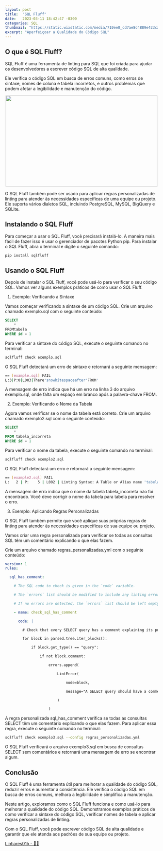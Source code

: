 ```yaml
---
layout: post
title:  "SQL Fluff"
date:   2023-03-11 18:42:47 -0300
categories: SQL
thumbnail: "https://static.wixstatic.com/media/710ee0_cd7ae8c4889e423ca5158ebc1351cb70~mv2.jpg"
excerpt: "Aperfeiçoar a Qualidade do Código SQL"
---
```


## O que é SQL Fluff?

SQL Fluff é uma ferramenta de linting para SQL que foi criada para ajudar os desenvolvedores a escrever código SQL de alta qualidade. 

Ele verifica o código SQL em busca de erros comuns, como erros de sintaxe, nomes de coluna e tabela incorretos, e outros problemas que podem afetar a legibilidade e manutenção do código.

<p align="center">
  <img src="https://static.wixstatic.com/media/710ee0_cd7ae8c4889e423ca5158ebc1351cb70~mv2.jpg" width="500" height="300">
</p>

O SQL Fluff também pode ser usado para aplicar regras personalizadas de linting para atender às necessidades específicas de uma equipe ou projeto. Ele suporta vários dialetos SQL, incluindo PostgreSQL, MySQL, BigQuery e SQLite.

## Instalando o SQL Fluff

Para começar a usar o SQL Fluff, você precisará instalá-lo. A maneira mais fácil de fazer isso é usar o gerenciador de pacotes Python pip. Para instalar o SQL Fluff, abra o terminal e digite o seguinte comando:

```bash
pip install sqlfluff
```

## Usando o SQL Fluff

Depois de instalar o SQL Fluff, você pode usá-lo para verificar o seu código SQL. Vamos ver alguns exemplos práticos de como usar o SQL Fluff.

1. Exemplo: Verificando a Sintaxe

Vamos começar verificando a sintaxe de um código SQL. Crie um arquivo chamado exemplo.sql com o seguinte conteúdo:

```sql
SELECT 
    *
FROMtabela
WHERE id = 1
```

Para verificar a sintaxe do código SQL, execute o seguinte comando no terminal:

```bash
sqlfluff check exemplo.sql
```

O SQL Fluff detectará um erro de sintaxe e retornará a seguinte mensagem:

```bash
== [example.sql] FAIL
L:3|P:0|L003|There'snowhitespaceafter'FROM'
```
A mensagem de erro indica que há um erro na linha 3 do arquivo exemplo.sql, onde falta um espaço em branco após a palavra-chave FROM.

2. Exemplo: Verificando o Nome da Tabela

Agora vamos verificar se o nome da tabela está correto. Crie um arquivo chamado exemplo2.sql com o seguinte conteúdo:

```sql
SELECT 
    *
FROM tabela_incorreta
WHERE id = 1
```

Para verificar o nome da tabela, execute o seguinte comando no terminal:

```bash
sqlfluff check exemplo2.sql
```
O SQL Fluff detectará um erro e retornará a seguinte mensagem:

```bash
== [example2.sql] FAIL
L:   2 | P:    5 | L002 | Linting Syntax: A Table or Alias name 'tabela_incorreta' wasn't found.
```

A mensagem de erro indica que o nome da tabela tabela_incorreta não foi encontrado. Você deve corrigir o nome da tabela para tabela para resolver o erro.

3. Exemplo: Aplicando Regras Personalizadas

O SQL Fluff também permite que você aplique suas próprias regras de linting para atender às necessidades específicas de sua equipe ou projeto. 

Vamos criar uma regra personalizada para verificar se todas as consultas SQL têm um comentário explicando o que elas fazem.

Crie um arquivo chamado regras_personalizadas.yml com o seguinte conteúdo:

```yml
version: 1
rules:

  sql_has_comment:

    # The SQL code to check is given in the `code` variable.

    # The `errors` list should be modified to include any linting errors.

    # If no errors are detected, the `errors` list should be left empty.

    - name: check_sql_has_comment

      code: |

        # Check that every SELECT query has a comment explaining its purpose

        for block in parsed.tree.iter_blocks():

            if block.get_type() == "query":

                if not block.comment:

                    errors.append(

                        LintError(

                            node=block,

                            message="A SELECT query should have a comment explaining its purpose."

                        )

                    )
```

A regra personalizada sql_has_comment verifica se todas as consultas SELECT têm um comentário explicando o que elas fazem. Para aplicar essa regra, execute o seguinte comando no terminal:

```bash
sqlfluff check exemplo3.sql --config regras_personalizadas.yml
```

O SQL Fluff verificará o arquivo exemplo3.sql em busca de consultas SELECT sem comentários e retornará uma mensagem de erro se encontrar algum.

## Conclusão

O SQL Fluff é uma ferramenta útil para melhorar a qualidade do código SQL, reduzir erros e aumentar a consistência. Ele verifica o código SQL em busca de erros comuns, melhora a legibilidade e simplifica a manutenção.

Neste artigo, exploramos como o SQL Fluff funciona e como usá-lo para melhorar a qualidade do código SQL. Demonstramos exemplos práticos de como verificar a sintaxe do código SQL, verificar nomes de tabela e aplicar regras personalizadas de linting.

Com o SQL Fluff, você pode escrever código SQL de alta qualidade e garantir que ele atenda aos padrões de sua equipe ou projeto.

[Linhares015 - 🧙‍♂️](https://github.com/Linhares015)